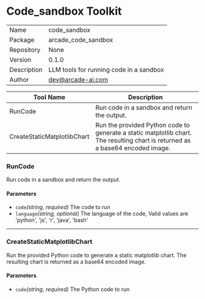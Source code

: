 # Code_sandbox Toolkit


|             |                |
|-------------|----------------|
| Name        | code_sandbox |
| Package     | arcade_code_sandbox |
| Repository  | None   |
| Version     | 0.1.0      |
| Description | LLM tools for running code in a sandbox  |
| Author      | dev@arcade-ai.com      |


| Tool Name   | Description                                                             |
|-------------|-------------------------------------------------------------------------|
| RunCode | Run code in a sandbox and return the output. |
| CreateStaticMatplotlibChart | Run the provided Python code to generate a static matplotlib chart. The resulting chart is returned as a base64 encoded image. |


### RunCode
Run code in a sandbox and return the output.

#### Parameters
- `code`*(string, required)* The code to run
- `language`*(string, optional)* The language of the code, Valid values are 'python', 'js', 'r', 'java', 'bash'

---

### CreateStaticMatplotlibChart
Run the provided Python code to generate a static matplotlib chart. The resulting chart is returned as a base64 encoded image.

#### Parameters
- `code`*(string, required)* The Python code to run
